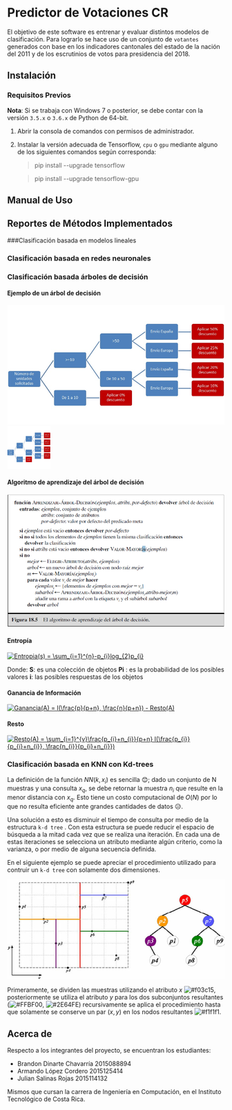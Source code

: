 ﻿# Predictor de Votaciones CR

El objetivo de este software es entrenar y evaluar distintos modelos de clasificación. Para lograrlo se hace uso de un conjunto de `votantes` generados con base en los indicadores cantonales del estado de la nación del 2011 y de los escrutinios de votos para presidencia del 2018. 

## Instalación

### Requisitos Previos

**Nota**: Si se trabaja con Windows 7 o posterior, se debe contar con la versión `3.5.x` o `3.6.x` de Python de 64-bit.

1. Abrir la consola de comandos con permisos de administrador.

3. Instalar la versión adecuada de Tensorflow, `cpu` o `gpu` mediante alguno de los siguientes comandos según corresponda:

    > pip install --upgrade tensorflow

    > pip install --upgrade tensorflow-gpu


## Manual de Uso

## Reportes de Métodos Implementados
###Clasificación basada en modelos lineales

### Clasificación basada en redes neuronales

### Clasificación basada árboles de decisión

#### Ejemplo de un árbol de decisión
![Arbol de Decision](/imgs/arbol_decision.jpg "Árbol de Decisión")
<img src="/imgs/arbol_decision.jpg" alt="Árbol de Decisión" style="width: 100px; height: 100px;"/>

#### Algoritmo de aprendizaje del árbol de decisión
![Algoritmo DTs](/imgs/algoritmo_dts.PNG "Algoritmo de Aprendizaje")

#### Entropía
<a href="https://www.codecogs.com/eqnedit.php?latex=Entropia(s)&space;=&space;\sum_{i=1}^{n}-p_{i}log_{2}p_{i}" target="_blank"><img src="https://latex.codecogs.com/gif.latex?Entropia(s)&space;=&space;\sum_{i=1}^{n}-p_{i}log_{2}p_{i}" title="Entropia(s) = \sum_{i=1}^{n}-p_{i}log_{2}p_{i}" /></a>

Donde:
**S**: es una colección de objetos
**Pi** : es la probabilidad de los posibles valores
**i**: las posibles respuestas de los objetos

#### Ganancia de Información
<a href="https://www.codecogs.com/eqnedit.php?latex=Ganancia(A)&space;=&space;I(\frac{p}{p&plus;n},&space;\frac{n}{p&plus;n})&space;-&space;Resto(A)" target="_blank"><img src="https://latex.codecogs.com/gif.latex?Ganancia(A)&space;=&space;I(\frac{p}{p&plus;n},&space;\frac{n}{p&plus;n})&space;-&space;Resto(A)" title="Ganancia(A) = I(\frac{p}{p+n}, \frac{n}{p+n}) - Resto(A)" /></a>




#### Resto
<a href="https://www.codecogs.com/eqnedit.php?latex=Resto(A)&space;=&space;\sum_{i=1}^{v}\frac{p_{i}&plus;n_{i}}{p&plus;n}&space;I(\frac{p_{i}}{p_{i}&plus;n_{i}},&space;\frac{n_{i}}{p_{i}&plus;n_{i}})" target="_blank"><img src="https://latex.codecogs.com/gif.latex?Resto(A)&space;=&space;\sum_{i=1}^{v}\frac{p_{i}&plus;n_{i}}{p&plus;n}&space;I(\frac{p_{i}}{p_{i}&plus;n_{i}},&space;\frac{n_{i}}{p_{i}&plus;n_{i}})" title="Resto(A) = \sum_{i=1}^{v}\frac{p_{i}+n_{i}}{p+n} I(\frac{p_{i}}{p_{i}+n_{i}}, \frac{n_{i}}{p_{i}+n_{i}})" /></a>



### Clasificación basada en KNN con Kd-trees

La definición de la función $NN(k, x_i)$ es sencilla :blush:; dado un conjunto de N muestras y una consulta $x_q$,  se debe retornar la muestra $n_i$ que resulte en la menor distancia  con $x_q$. Esto tiene un costo computacional de $O(N)$ por lo que no resulta eficiente ante grandes cantidades de datos :disappointed_relieved:. 

Una solución a esto es disminuir el tiempo de consulta por medio de la estructura `k-d tree` . Con esta estructura se puede reducir el espacio de búsqueda a la mitad cada vez que se realiza una iteración. En cada una de estas iteraciones se selecciona un atributo mediante algún criterio, como la varianza, o por medio de alguna secuencia definida. 

En el siguiente ejemplo se puede apreciar el procedimiento utilizado para contruir un `k-d tree` con solamente dos dimensiones. 

![Kd-Tree](/imgs/kd_tree_estructura.png "Kd-Tree")

Primeramente, se dividen las muestras utilizando el atributo $x$ ![#f03c15](https://placehold.it/15/f03c15/000000?text=+), posteriormente se utiliza el atributo $y$ para los dos subconjuntos resultantes (![#FFBF00](https://placehold.it/15/FFBF00/000000?text=+), ![#2E64FE](https://placehold.it/15/#2E64FE/000000?text=+)) recursivamente se aplica el procedimiento hasta que solamente se conserve un par $(x, y)$ en los nodos resultantes ![#f1f1f1](https://placehold.it/15/f1f1f1/000000?text=+). 



## Acerca de
Respecto a los integrantes del proyecto, se encuentran los estudiantes:
- Brandon Dinarte Chavarría 2015088894
- Armando López Cordero     2015125414
- Julian Salinas Rojas      2015114132

Mismos que cursan la carrera de Ingeniería en Computación, en el Instituto Tecnológico de Costa Rica.